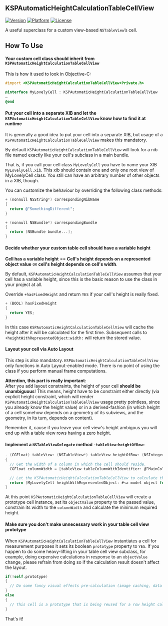 ## KSPAutomaticHeightCalculationTableCellView

[![Version](https://img.shields.io/cocoapods/v/KSPAutomaticHeightCalculationTableCellView.svg)](https://cocoapods.org/pods/KSPAutomaticHeightCalculationTableCellView)
[![Platform](https://img.shields.io/cocoapods/p/KSPAutomaticHeightCalculationTableCellView.svg)](https://cocoapods.org/pods/KSPAutomaticHeightCalculationTableCellView)
[![License](https://img.shields.io/cocoapods/l/KSPAutomaticHeightCalculationTableCellView.svg)](https://cocoapods.org/pods/KSPAutomaticHeightCalculationTableCellView)

A useful superclass for a custom view-based `NSTableView`’s cell.

## How To Use

#### Your custom cell class should inherit from `KSPAutomaticHeightCalculationTableCellView`

This is how it used to look in Objective-C:

```objective-c
#import <KSPAutomaticHeightCalculationTableCellView+Private.h>

@interface MyLovelyCell : KSPAutomaticHeightCalculationTableCellView
…
@end
```

#### Put your cell into a separate XIB and let the `KSPAutomaticHeightCalculationTableCellView` know how to find it at runtime

It is generally a good idea to put your cell into a separate XIB, but usage of a `KSPAutomaticHeightCalculationTableCellView` makes this mandatory.

By default `KSPAutomaticHeightCalculationTableCellView` will look for a nib file named exactly like your cell's subclass in a main bundle.

That is, if you call your cell class `MyLovelyCell` you have to name your XIB `MyLovelyCell.xib`. This xib should contain one and only one root view of MyLovelyCell class. You still can have an arbitrary number of other objects in a XIB, though.

You can customize the behaviour by overriding the following class methods:

```objective-c
+ (nonnull NSString*) correspondingNibName
{
  return @"SomethingDifferent";
}
```

```objective-c
+ (nonnull NSBundle*) correspondingBundle
{
  return [NSBundle bundle...];
}
```

#### Decide whether your custom table cell should have a variable height

**Cell has a variable height** == **Cell's height depends on a represented object value** `OR` **cell's height depends on cell's width**.

By default, `KSPAutomaticHeightCalculationTableCellView` assumes that your cell has a variable height, since this is the basic reason to use the class in your project at all.

Override `+hasFixedHeight` and return `YES` if your cell's height is really fixed.

```objective-c
+ (BOOL) hasFixedHeight
{
  return YES;
}
```

In this case `KSPAutomaticHeightCalculationTableCellView` will cache the height after it will be calculated for the first time. Subsequent calls to `+heightWithRepresentedObject:width:` will return the stored value.

#### Layout your cell via Auto Layout

This step is also mandatory. `KSPAutomaticHeightCalculationTableCellView` only functions in Auto Layout-enabled mode. There is no point of using the class if you perform manual frame computations.

**Attention, this part is really important**:  
After you add layout constraints, the height of your cell __should be unambiguous__! This means, height have to be constraint either directly (via explicit height constraint, which will render `KSPAutomaticHeightCalculationTableCellView` usage pretty pointless, since you already know the height value) or in a derived-fashion (in which height of a cell somehow depends on a geometry of its subviews, and the geometry, in its turn, depends on content).

Remember it, cause if you leave your cell view's height ambigous you will end up with a table view rows having a zero height.

#### Implement a `NSTableViewDelegate` method `-tableView:heightOfRow:`

```objective-c
- (CGFloat) tableView: (NSTableView*) tableView heightOfRow: (NSInteger) row
{
  // Get the width of a column in which the cell should reside.
  CGFloat columnWidth = [tableView tableColumnWithIdentifier: @“MainColumn”].width;

  // Let the KSPAutomaticHeightCalculationTableCellView to calculate the preffered cell height for you.
  return [MyLovelyCell heightWithRepresentedObject: #<a model object for this row> width: columnWidth];
}
```

At this point `KSPAutomaticHeightCalculationTableCellView` will create a prototype cell instance, set its `objectValue` property to the passed value, constrain its width to the `columnWidth` and calculate the minimum required height.

#### Make sure you don't make unnecessary work in your table cell view prototype

When `KSPAutomaticHeightCalculationTableCellView` instantiates a cell for measurement purposes it sets its boolean `prototype` property to `YES`. If you happen to do some heavy-lifting in your table cell view subclass, for example, doing expensive calculations in response to an `objectValue` change, please refrain from doing so if the calculation result doesn't affect the layout.

```objective-c
if(!self.prototype)
{
  // Do some fancy visual effects pre-calculation (image caching, data detection and so on...).
}
else
{
  // This cell is a prototype that is being reused for a row height calculation (possibly hundreds times per second).
}
```

That's it!

